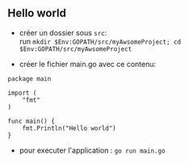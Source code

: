 ## Hello world

- créer un dossier sous `src`:  
run `mkdir $Env:GOPATH/src/myAwsomeProject; cd $Env:GOPATH/src/myAwsomeProject`   

- créer le fichier main.go avec ce contenu:

```golang
package main

import (
	"fmt"
)

func main() {
	fmt.Println("Hello world")
}

```

- pour executer l'application : `go run main.go`
